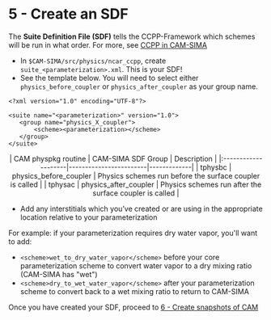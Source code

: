 # 5 - Create an SDF
The **Suite Definition File (SDF)** tells the CCPP-Framework which schemes will be run in what order. For more, see [CCPP in CAM-SIMA](../design/ccpp-in-cam-sima.md)

- In `$CAM-SIMA/src/physics/ncar_ccpp`, create `suite_<parameterization>.xml`. This is your SDF!
- See the template below. You will need to select either `physics_before_coupler` or `physics_after_coupler` as your group name.
```
<?xml version="1.0" encoding="UTF-8"?>

<suite name="<parameterization>" version="1.0">  
   <group name="physics_X_coupler">  
       <scheme><parameterization></scheme>
   </group>
</suite>
```

<div style="text-align:center" markdown>
| CAM physpkg routine | CAM-SIMA SDF Group     | Description |
|:--------------------|------------------------|-------------|
| tphysbc             | physics_before_coupler | Physics schemes run before the surface coupler is called |
| tphysac             | physics_after_coupler  | Physics schemes run after the surface coupler is called  |
</div>

- Add any interstitials which you’ve created or are using in the appropriate location relative to your parameterization

For example: if your parameterization requires dry water vapor, you'll want to add:

- `<scheme>wet_to_dry_water_vapor</scheme>` before your core parameterization scheme to convert water vapor to a dry mixing ratio (CAM-SIMA has "wet")
- `<scheme>dry_to_wet_water_vapor</scheme>` after your parameterization scheme to convert back to a wet mixing ratio to return to CAM-SIMA

Once you have created your SDF, proceed to [6 - Create snapshots of CAM](create-snapshots.md)